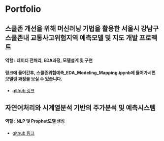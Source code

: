 # Portfolio

## 스쿨존 개선을 위해 머신러닝 기법을 활용한 서울시 강남구 스쿨존내 교통사고위험지역 예측모델 및 지도 개발 프로젝트 
#### 역할 : 데이터 전처리, EDA과정, 모델설계 및 구현
#### 링크에 들어간후, 스쿨존위험예측_EDA_Modeling_Mapping.ipynb에 들어가시면 모델링 과정을 보실 수 있습니다.
* [github 링크](https://github.com/kimseojeong6533/SZ-Wannabe/blob/master/%EC%8A%A4%EC%BF%A8%EC%A1%B4%EC%9C%84%ED%97%98%EC%98%88%EC%B8%A1_EDA_Modeling_Mapping.ipynb)

## 자연어처리와 시계열분석 기반의 주가분석 및 예측시스템 
#### 역할 : NLP 및 Prophet모델 생성
* [github 링크](https://github.com/ejihoon6065/Project_TurnAround)



